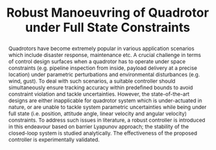 ---
layout: project-page-new
title: "Robust Manoeuvring of Quadrotor under Full State Constraints"
authors:
  - name: Sourish Ganguly
    sup: 1
  - name: Viswa N. Sankaranarayanan
    sup: 1
  - name: B.V.S.G. Suraj
    sup: 1
  - name: Rishabh Dev Yadav
    sup: 1
  - name: Spandan Roy
    sup: 1
affiliations:
  - name: IIIT Hyderabad, India
    link: https://robotics.iiit.ac.in
    sup: 1
permalink: /publications/2022/Ganguly_Robust-Manoeuvring-Quadrotor-full-state-constraints/
abstract: "Quadrotors have become extremely popular in various application scenarios which include disaster response, maintenance etc. A crucial challenge in terms of control design surfaces when a quadrotor has to operate under space constraints (e.g. pipeline inspection from inside, payload delivery at a precise location) under parametric perturbations and environmental disturbances (e.g. wind, gust). To deal with such scenarios, a suitable controller should simultaneously ensure tracking accuracy within predefined bounds to avoid constraint violation and tackle uncertainties. However, the state-of-the-art designs are either inapplicable for quadrotor system which is under-actuated in nature, or are unable to tackle system parametric uncertainties while being under full state (i.e. position, attitude angle, linear velocity and angular velocity) constraints. To address such issues in literature, a robust controller is introduced in this endeavour based on barrier Lyapunov approach; the stability of the closed-loop system is studied analytically. The effectiveness of the proposed controller is experimentally validated."
paper: https://www.sciencedirect.com/science/article/pii/S2405896322000064
#supplement: https://robotics.iiit.ac.in/publications/2020/deep-mpc-for-visual-servoing/supplementary.pdf
#video: https://robotics.iiit.ac.in/publications/2020/deep-mpc-for-visual-servoing/video.mp4
iframe: https://www.youtube.com/embed/10QTFtCpmB0 # https://www.youtube.com/embed/jhjskX4FQwA

---